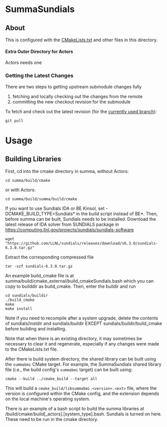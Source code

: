 # SummaSundials 

## About

This is configured with the [CMakeLists.txt](CMakeLists.txt) and other files in this directory.

#### Extra Outer Directory for Actors

Actors needs one


### Getting the Latest Changes

There are two steps to getting upstream submodule changes fully 
  1. fetching and locally checking out the changes from the remote
  2. committing the new checkout revision for the submodule

To fetch and check out the latest revision (for the [currently used branch](#viewing-the-current-branch)):

    git pull

# Usage

## Building Libraries

First, cd into the cmake directory in summa, without Actors:

    cd summa/build/cmake

or with Actors:

    cd summa/build/summa/build/cmake

If you want to use Sundials IDA or BE Kinsol, set -DCMAKE_BUILD_TYPE=Sundials* in the build script instead of BE*.  Then, before summa can be built, Sundials needs to be installed. 
Download the latest release of IDA solver from SUNDIALS package in https://computing.llnl.gov/projects/sundials/sundials-software

    wget "https://github.com/LLNL/sundials/releases/download/v6.3.0/sundials-6.3.0.tar.gz"

Extract the corresponding compressed file

    tar -xzf sundials-6.3.0.tar.gz
    
An example build_cmake file is at summa/build/cmake_external/build_cmakeSundials.bash which you can copy to builddir as build_cmake. Then, enter the buildir and run

    cd sundials/buildir
    ./build_cmake
    make
    make install
    
Note if you need to recompile after a system upgrade, delete the contents of sundials/instdir and sundials/buildir EXCEPT sundials/buildir/build_cmake before building and installing.


Note that when there is an existing directory, it may sometimes be necessary to clear it and regenerate, especially if any changes were made to the CMakeLists.txt file.

After there is build system directory, the shared library can be built using the `summabmi` CMake target. For example, the SummaSundials shared library file (i.e., the build config's `summabmi` target) can be built using:

    cmake --build ../cmake_build --target all

This will build a `cmake_build/libsummabmi.<version>.<ext>` file, where the version is configured within the CMake config, and the extension depends on the local machine's operating system.    

There is an example of a bash script to build the summa libraries at /build/cmake/build[_actors].[system_type].bash. Sundials is turned on here. These need to be run in the cmake directory.

